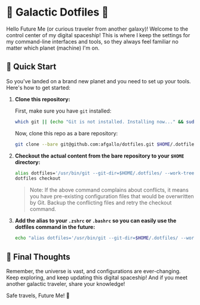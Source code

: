 # 🌌 Galactic Dotfiles 🌠

Hello Future Me (or curious traveler from another galaxy)! Welcome to the control center of my digital spaceship! This is where I keep the settings for my command-line interfaces and tools, so they always feel familiar no matter which planet (machine) I'm on.

## 🚀 Quick Start

So you've landed on a brand new planet and you need to set up your tools. Here's how to get started:

1. **Clone this repository:**

   First, make sure you have `git` installed:

   ```bash
   which git || (echo "Git is not installed. Installing now..." && sudo apt install git)
   ```

   Now, clone this repo as a bare repository:

   ```bash
   git clone --bare git@github.com:afgallo/dotfiles.git $HOME/.dotfiles
   ```

2. **Checkout the actual content from the bare repository to your `$HOME` directory:**

   ```bash
   alias dotfiles='/usr/bin/git --git-dir=$HOME/.dotfiles/ --work-tree=$HOME'
   dotfiles checkout
   ```

   > Note: If the above command complains about conflicts, it means you have pre-existing configuration files that would be overwritten by Git. Backup the conflicting files and retry the checkout command.

3. **Add the alias to your `.zshrc` or `.bashrc` so you can easily use the dotfiles command in the future:**

   ```bash
   echo "alias dotfiles='/usr/bin/git --git-dir=$HOME/.dotfiles/ --work-tree=$HOME'" >> $HOME/.zshrc
   ```

## 🌌 Final Thoughts

Remember, the universe is vast, and configurations are ever-changing. Keep exploring, and keep updating this digital spaceship! And if you meet another galactic traveler, share your knowledge!

Safe travels, Future Me! 🚀
